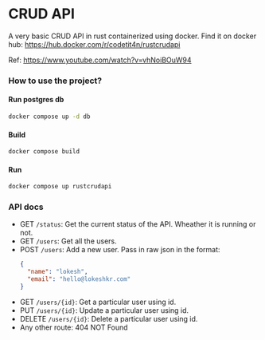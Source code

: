 # CRUD API

A very basic CRUD API in rust containerized using docker.
Find it on docker hub: https://hub.docker.com/r/codetit4n/rustcrudapi

Ref: https://www.youtube.com/watch?v=vhNoiBOuW94

### How to use the project?

#### Run postgres db

```bash
docker compose up -d db
```

#### Build

```bash
docker compose build
```

#### Run

```bash
docker compose up rustcrudapi
```

### API docs

- GET `/status`: Get the current status of the API. Wheather it is running or not.
- GET `/users`: Get all the users.
- POST `/users`: Add a new user. Pass in raw json in the format:
  ```json
  {
    "name": "lokesh",
    "email": "hello@lokeshkr.com"
  }
  ```
- GET `/users/{id}`: Get a particular user using id.
- PUT `/users/{id}`: Update a particular user using id.
- DELETE `/users/{id}`: Delete a particular user using id.
- Any other route: 404 NOT Found
